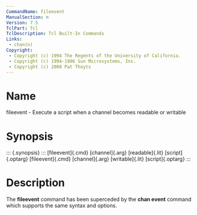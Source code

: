 ```yaml
---
CommandName: fileevent
ManualSection: n
Version: 7.5
TclPart: Tcl
TclDescription: Tcl Built-In Commands
Links:
 - chan(n)
Copyright:
 - Copyright (c) 1994 The Regents of the University of California.
 - Copyright (c) 1994-1996 Sun Microsystems, Inc.
 - Copyright (c) 2008 Pat Thoyts
---
```


# Name

fileevent - Execute a script when a channel becomes readable or writable

# Synopsis

::: {.synopsis} :::
[fileevent]{.cmd} [channel]{.arg} [readable]{.lit} [script]{.optarg} 
[fileevent]{.cmd} [channel]{.arg} [writable]{.lit} [script]{.optarg} 
:::

# Description

The **fileevent** command has been superceded by the **chan event** command which supports the same syntax and options.

